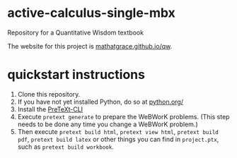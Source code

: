 # active-calculus-single-mbx
Repository for a Quantitative Wisdom textbook

The website for this project is [mathatgrace.github.io/qw](https://mathatgrace.github.io/qw).

# quickstart instructions
1. Clone this repository.
1. If you have not yet installed Python, do so at [python.org/](https://www.python.org/)
1. Install the [PreTeXt-CLI](https://pypi.org/project/pretextbook/)
1. Execute `pretext generate` to prepare the WeBWorK problems. (This
   step needs to be done any time you change a WeBWorK problem.)
1. Then execute `pretext build html`, `pretext view html`, `pretext build pdf`, `pretext build latex` or other things you can find in `project.ptx`, such as
   `pretext build workbook`.
